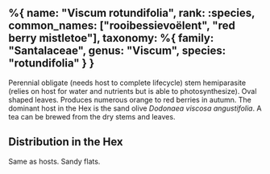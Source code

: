 %{
    name: "Viscum rotundifolia",
    rank: :species,
    common_names: ["rooibessievoëlent", "red berry mistletoe"],
    taxonomy: %{
        family: "Santalaceae",
        genus: "Viscum",
        species: "rotundifolia"
    }
}
---

Perennial obligate (needs host to complete lifecycle) stem hemiparasite (relies on host for water and nutrients but is able to photosynthesize). Oval shaped leaves. Produces numerous orange to red berries in autumn. The dominant host in the Hex is the sand olive *Dodonaea viscosa angustifolia*. A tea can be brewed from the dry stems and leaves.

<!-- read more -->

## Distribution in the Hex

Same as hosts. Sandy flats.